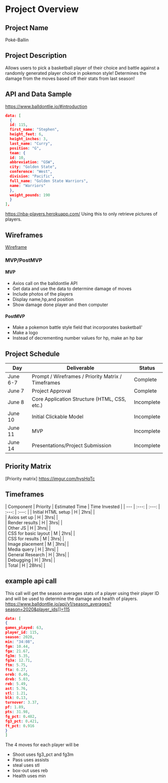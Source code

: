 # Project Overview
## Project Name
Poké-Ballin
## Project Description
Allows users to pick a basketball player of their choice and battle against a randomly generated player choice in pokemon style! Determines the damage from the moves based off their stats from last season!
## API and Data Sample
https://www.balldontlie.io/#introduction
``` JSON
data: [
  {
  id: 115,
  first_name: "Stephen",
  height_feet: 6,
  height_inches: 3,
  last_name: "Curry",
  position: "G",
  team: {
  id: 10,
  abbreviation: "GSW",
  city: "Golden State",
  conference: "West",
  division: "Pacific",
  full_name: "Golden State Warriors",
  name: "Warriors"
  },
  weight_pounds: 190
  }
],

```
https://nba-players.herokuapp.com/
Using this to only retrieve pictures of players.

## Wireframes
[Wireframe](https://imgur.com/bS4AJk5)
### MVP/PostMVP
#### MVP
- Axios call on the balldontlie API
- Get data and use the data to determine damage of moves
- Include photos of the players
- Display name,hp,and position
- Show damage done player and then computer
#### PostMVP 
- Make a pokemon battle style field that incorporates basketball'
- Make a logo
- Instead of decrementing number values for hp, make an hp bar
## Project Schedule
|  Day | Deliverable | Status
|---|---| ---|
|June 6-7| Prompt / Wireframes / Priority Matrix / Timeframes | Complete
|June 7| Project Approval | Complete
|June 8| Core Application Structure (HTML, CSS, etc.) | Incomplete
|June 10| Initial Clickable Model  | Incomplete
|June 11| MVP | Incomplete
|June 14| Presentations/Project Submission | Incomplete
## Priority Matrix
[Priority matrix] https://imgur.com/hysHqTc

## Timeframes
| Component | Priority | Estimated Time | Time Invested | 
| --- | :---: |  :---: | :---: | :---: |
| Initial HTML setup | H | 2hrs|  |  
| Axios set up | H | 3hrs|  |  
| Render results | H | 3hrs| |  
| Other JS | H | 3hrs|  |  
| CSS for basic layout | M | 2hrs|  |  
| CSS for results | M | 3hrs|  |  
| Image placement | M | 3hrs|  |  
| Media query | H | 3hrs|  |  
| General Research | H | 3hrs|  |  
| Debugging | H | 3hrs|  |  
| Total | H | 28hrs|  |  

## example api call 
This call will get the season averages stats of a player using their player ID and will be used to determine the damage and health of players.
https://www.balldontlie.io/api/v1/season_averages?season=2020&player_ids[]=115
```JSON
data: [
{
games_played: 63,
player_id: 115,
season: 2020,
min: "34:08",
fgm: 10.44,
fga: 21.67,
fg3m: 5.35,
fg3a: 12.71,
ftm: 5.75,
fta: 6.27,
oreb: 0.46,
dreb: 5.03,
reb: 5.49,
ast: 5.76,
stl: 1.21,
blk: 0.13,
turnover: 3.37,
pf: 1.89,
pts: 31.98,
fg_pct: 0.482,
fg3_pct: 0.421,
ft_pct: 0.916
}
]
```

The 4 moves for each player will be 
- Shoot uses fg3_pct and fg3m
- Pass uses assists
- steal uses stl
- box-out uses reb
- Health uses min
